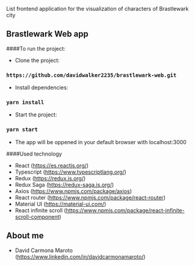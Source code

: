 List frontend application for the visualization of characters of Brastlewark city

## Brastlewark Web app

####To run the project:

* Clone the project:

### `https://github.com/davidwalker2235/brastlewark-web.git`

* Install dependencies:

### `yarn install`

* Start the project:

### `yarn start`

* The app will be oppened in your default browser with localhost:3000

####Used technology


* React (https://es.reactjs.org/)
* Typescript (https://www.typescriptlang.org/)
* Redux (https://redux.js.org/)
* Redux Saga (https://redux-saga.js.org/)
* Axios (https://www.npmjs.com/package/axios)
* React router (https://www.npmjs.com/package/react-router)
* Material UI (https://material-ui.com/)
* React infinite scroll (https://www.npmjs.com/package/react-infinite-scroll-component)

## About me

* David Carmona Maroto (https://www.linkedin.com/in/davidcarmonamaroto/)
